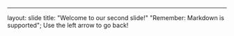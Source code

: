 ---
layout: slide
title: "Welcome to our second slide!"
"Remember: Markdown is supported";
Use the left arrow to go back!
